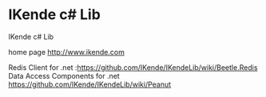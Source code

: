 IKende c# Lib
=========

IKende c# Lib

home page http://www.ikende.com

Redis Client for .net :https://github.com/IKende/IKendeLib/wiki/Beetle.Redis
Data Access Components for .net https://github.com/IKende/IKendeLib/wiki/Peanut
